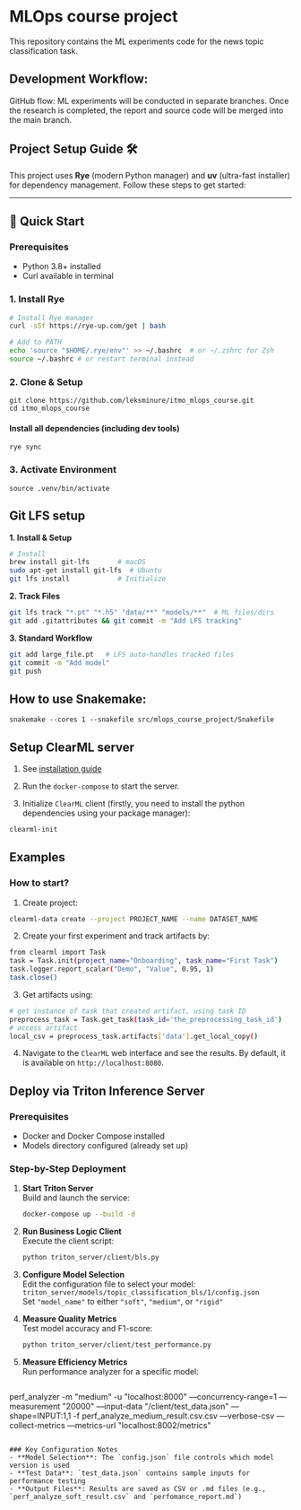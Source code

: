 # MLOps course project

This repository contains the ML experiments code for the news topic classification task.

## Development Workflow:

GitHub flow:
ML experiments will be conducted in separate branches. Once the research is completed, the report and source code will be merged into the main branch.

## Project Setup Guide 🛠️

This project uses **Rye** (modern Python manager) and **uv** (ultra-fast installer) for dependency management. Follow these steps to get started:

---

## 🚀 Quick Start

### Prerequisites
- Python 3.8+ installed
- Curl available in terminal

### 1. Install Rye
```bash
# Install Rye manager
curl -sSf https://rye-up.com/get | bash

# Add to PATH
echo 'source "$HOME/.rye/env"' >> ~/.bashrc  # or ~/.zshrc for Zsh
source ~/.bashrc # or restart terminal instead
```

### 2. Clone & Setup
    git clone https://github.com/leksminure/itmo_mlops_course.git
    cd itmo_mlops_course

#### Install all dependencies (including dev tools)
    rye sync

### 3. Activate Environment
    source .venv/bin/activate

## Git LFS setup

**1. Install & Setup**  
```bash
# Install
brew install git-lfs       # macOS
sudo apt-get install git-lfs  # Ubuntu
git lfs install            # Initialize
```
**2. Track Files**  
```bash
git lfs track "*.pt" "*.h5" "data/**" "models/**"  # ML files/dirs
git add .gitattributes && git commit -m "Add LFS tracking"
```
**3. Standard Workflow**  
```bash
git add large_file.pt   # LFS auto-handles tracked files
git commit -m "Add model"
git push
```
## How to use Snakemake:
    snakemake --cores 1 --snakefile src/mlops_course_project/Snakefile

## Setup ClearML server

1. See
   [installation guide](https://clear.ml/docs/latest/docs/deploying_clearml/clearml_server_linux_mac/)

2. Run the `docker-compose` to start the server.
3. Initialize `ClearML` client (firstly, you need to install the python
   dependencies using your package manager):

```bash
clearml-init
```

## Examples

### How to start?

1. Create project:

```bash
clearml-data create --project PROJECT_NAME --name DATASET_NAME
```

2. Create your first experiment and track artifacts by:

```bash
from clearml import Task
task = Task.init(project_name="Onboarding", task_name="First Task")
task.logger.report_scalar("Demo", "Value", 0.95, 1)
task.close()
```

3. Get artifacts using:

```bash
# get instance of task that created artifact, using task ID
preprocess_task = Task.get_task(task_id='the_preprocessing_task_id')
# access artifact
local_csv = preprocess_task.artifacts['data'].get_local_copy()
```

4. Navigate to the `ClearML` web interface and see the results. By default, it
   is available on `http://localhost:8080`.

## Deploy via Triton Inference Server

### Prerequisites
- Docker and Docker Compose installed
- Models directory configured (already set up)

### Step-by-Step Deployment

1. **Start Triton Server**  
   Build and launch the service:
   ```bash
   docker-compose up --build -d
   ```

2. **Run Business Logic Client**  
   Execute the client script:
   ```bash
   python triton_server/client/bls.py
   ```

3. **Configure Model Selection**  
   Edit the configuration file to select your model:  
   `triton_server/models/topic_classification_bls/1/config.json`  
   Set `"model_name"` to either `"soft"`, `"medium"`, or `"rigid"`

4. **Measure Quality Metrics**  
   Test model accuracy and F1-score:
   ```bash
   python triton_server/client/test_performance.py
   ```

5. **Measure Efficiency Metrics**  
   Run performance analyzer for a specific model:
   ```bash
perf_analyzer -m "medium" -u "localhost:8000" —concurrency-range=1 —measurement "20000" —input-data "/client/test_data.json" —shape=INPUT:1,1 -f perf_analyze_medium_result.csv.csv —verbose-csv —collect-metrics —metrics-url "localhost:8002/metrics"
   ```

### Key Configuration Notes
- **Model Selection**: The `config.json` file controls which model version is used
- **Test Data**: `test_data.json` contains sample inputs for performance testing
- **Output Files**: Results are saved as CSV or .md files (e.g., `perf_analyze_soft_result.csv` and `perfomance_report.md`)